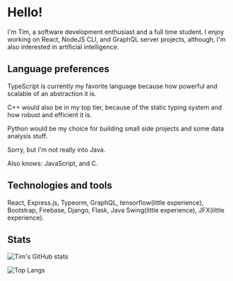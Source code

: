 # Hello!

I'm Tim, a software development enthusiast and a full time student.
I enjoy working on React, NodeJS CLI, and GraphQL server projects, although, I'm also interested in artificial intelligence.

## Language preferences
TypeScript is currently my favorite language because how powerful and scalable of an abstraction it is.

C++ would also be in my top tier, because of the static typing system and how robust and efficient it is.

Python would be my choice for building small side projects and some data analysis stuff.

Sorry, but I'm not really into Java.

Also knows: JavaScript, and C.

## Technologies and tools
React, Express.js, Typeorm, GraphQL, tensorflow(little experience), Bootstrap, Firebase, Django, Flask, Java Swing(little experience), JFX(little experience).

## Stats

![Tim's GitHub stats](https://github-readme-stats.vercel.app/api?username=timthedev07&show_icons=true&theme=gruvbox)

![Top Langs](https://github-readme-stats.vercel.app/api/top-langs/?username=timthedev07&theme=gruvbox)
